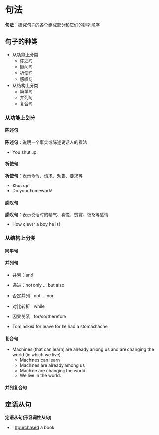 # 句法
**句法**：研究句子的各个组成部分和它们的排列顺序
## 句子的种类

- 从功能上分类
	- 陈述句
	- 疑问句
	- 祈使句
	- 感叹句
- 从结构上分类
	- 简单句
	- 并列句
	- 复合句
### 从功能上划分
#### 陈述句
**陈述句**：说明一个事实或陈述说话人的看法
- You shut up.

#### 祈使句
**祈使句**：表示命令、请求、劝告、要求等
- Shut up!
- Do your homework!

#### 感叹句

**感叹句**：表示说话时的精气、喜悦、赞赏、愤怒等感情

- How clever a boy he is!

### 从结构上分类

#### 简单句

#### 并列句

- 并列：and
- 递进：not only ... but also
- 否定并列：not ... nor
- 对比转折：while
- 因果关系：for/so/therefore

- Tom asked for leave for he had a stomachache

#### 复合句

- Machines (that can learn) are already among us and are changing the world (in which we live).
	- Machines can learn
	- Machines are already among us
	- Machine are changing the world 
	- We live in the world.

#### 并列复合句

## 定语从句


**定语从句(形容词性从句)**

- I [#purchased](.md#purchased) a book